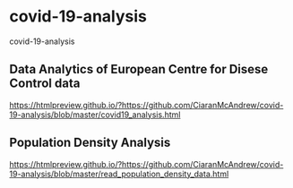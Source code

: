 # covid-19-analysis
covid-19-analysis

## Data Analytics of European Centre for Disese Control data
https://htmlpreview.github.io/?https://github.com/CiaranMcAndrew/covid-19-analysis/blob/master/covid19_analysis.html

## Population Density Analysis
https://htmlpreview.github.io/?https://github.com/CiaranMcAndrew/covid-19-analysis/blob/master/read_population_density_data.html

